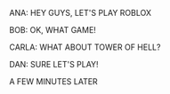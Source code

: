 ANA: HEY GUYS, LET'S PLAY ROBLOX

BOB: OK, WHAT GAME!

CARLA: WHAT ABOUT TOWER OF HELL?

DAN: SURE LET'S PLAY!

A FEW MINUTES LATER
